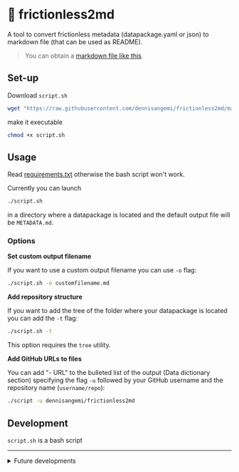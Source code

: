 # 🔧 frictionless2md
A tool to convert frictionless metadata (datapackage.yaml or json) to markdown file (that can be used as README).

> You can obtain a [markdown file like this](https://github.com/chiaraadornetto/dati-tv-elezioni-ue-2019#readme).

## Set-up
Download `script.sh` 
```bash
wget "https://raw.githubusercontent.com/dennisangemi/frictionless2md/main/script.sh"
```

make it executable
```bash
chmod +x script.sh
```

## Usage
Read [requirements.txt](requirements.txt) otherwise the bash script won't work.

Currently you can launch 
```bash
./script.sh
``` 
in a directory where a datapackage is located and the default output file will be `METADATA.md`.

### Options

**Set custom output filename**

If you want to use a custom output filename you can use `-o` flag:
```bash
./script.sh -o customfilename.md
```

**Add repository structure**

If you want to add the tree of the folder where your datapackage is located you can add the `-t` flag:
```bash
./script.sh -t
```

This option requires the `tree` utility.

**Add GitHub URLs to files**

You can add "- URL" to the bulleted list of the output (Data dictionary section) specifying the flag `-u` followed by your GitHub username and the repository name (`username/repo`):

```bash
./script -u dennisangemi/frictionless2md
```


## Development
`script.sh` is a bash script

---
<details>
<summary>Future developments</summary>

## Installation

You can install this tool
```bash
apt-get bla bla instal bla bla frictionless2md
```
## Usage

Launch simply `frictionless2md` in the same directory where `datapackage.yaml` is located.
</details>
